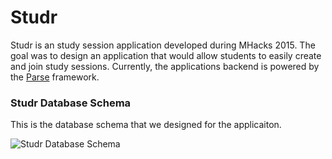 # Studr

Studr is an study session application developed during MHacks 2015. The goal was to design an application that would allow students to easily create and join study sessions. Currently, the applications backend is powered by the [Parse](https://www.parse.com) framework.

### Studr Database Schema

This is the database schema that we designed for the applicaiton.

![Studr Database Schema](https://d1zjcuqflbd5k.cloudfront.net/files/acc_400915/17p3J?response-content-disposition=inline;%20filename=diagram.png&Expires=1449428020&Signature=SD09WNacgySMNjZd1pF-By9qvpIgHS531tki9PlZOZ15gg6c-XVaf1lR3c2gNr2Qk7Vm2KEMVRHrX-f9QNcGeAxTXfnjpZCW6rZvPxeiU0Kj7Jnpul2fygAiF3-a-1NFiAO1kww0uuY47JsCP5EylVhHybDv2s-1ljgSdeNzxF8_&Key-Pair-Id=APKAJTEIOJM3LSMN33SA)

